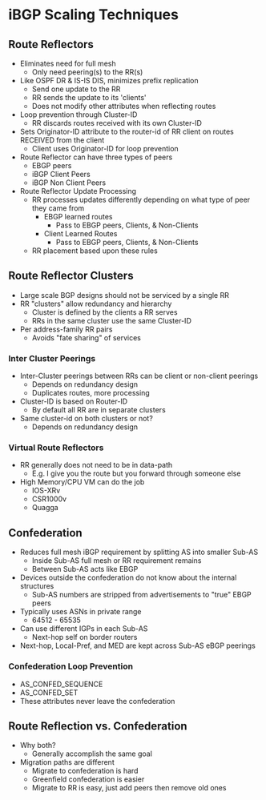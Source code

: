 # iBGP Scaling Techniques

## Route Reflectors
- Eliminates need for full mesh
  - Only need peering(s) to the RR(s)
- Like OSPF DR & IS-IS DIS, minimizes prefix replication
  - Send one update to the RR
  - RR sends the update to its 'clients'
  - Does not modify other attributes when reflecting routes
- Loop prevention through Cluster-ID
  - RR discards routes received with its own Cluster-ID
- Sets Originator-ID attribute to the router-id of RR client on routes RECEIVED from the client
  - Client uses Originator-ID for loop prevention
- Route Reflector can have three types of peers
  - EBGP peers
  - iBGP Client Peers
  - iBGP Non Client Peers
- Route Reflector Update Processing
  - RR processes updates differently depending on what type of peer they came from
    - EBGP learned routes
      - Pass to EBGP peers, Clients, & Non-Clients
    - Client Learned Routes
      - Pass to EBGP peers, Clients, & Non-Clients
  - RR placement based upon these rules
## Route Reflector Clusters
- Large scale BGP designs should not be serviced by a single RR
- RR "clusters" allow redundancy and hierarchy
  - Cluster is defined by the clients a RR serves
  - RRs in the same cluster use the same Cluster-ID
- Per address-family RR pairs
  - Avoids "fate sharing" of services
### Inter Cluster Peerings
- Inter-Cluster peerings between RRs can be client or non-client peerings
  - Depends on redundancy design
  - Duplicates routes, more processing
- Cluster-ID is based on Router-ID
  - By default all RR are in separate clusters
- Same cluster-id on both clusters or not?
  - Depends on redundancy design
### Virtual Route Reflectors
- RR generally does not need to be in data-path
  - E.g. I give you the route but you forward through someone else
- High Memory/CPU VM can do the job
  - IOS-XRv
  - CSR1000v
  - Quagga
## Confederation
- Reduces full mesh iBGP requirement by splitting AS into smaller Sub-AS
  - Inside Sub-AS full mesh or RR requirement remains
  - Between Sub-AS acts like EBGP
- Devices outside the confederation do not know about the internal structures
  - Sub-AS numbers are stripped from advertisements to "true" EBGP peers
- Typically uses ASNs in private range
  - 64512 - 65535
- Can use different IGPs in each Sub-AS
  - Next-hop self on border routers
- Next-hop, Local-Pref, and MED are kept across Sub-AS eBGP peerings
### Confederation Loop Prevention
- AS_CONFED_SEQUENCE
- AS_CONFED_SET
- These attributes never leave the confederation
## Route Reflection vs. Confederation
- Why both?
  - Generally accomplish the same goal
- Migration paths are different
  - Migrate to confederation is hard
  - Greenfield confederation is easier
  - Migrate to RR is easy, just add peers then remove old ones